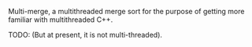 Multi-merge, a multithreaded merge sort for the purpose of
getting more familiar with multithreaded C++.

TODO: (But at present, it is not multi-threaded).